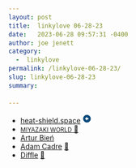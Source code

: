 ```yaml
---
layout: post
title:  linkylove 06-28-23
date:   2023-06-28 09:57:31 -0400
author: joe jenett
category:
  -  linkylove
permalink: /linkylove-06-28-23/
slug: linkylove-06-28-23
summary: 

---
```

<ul class="linkylove">
	<li><a title="heat-shield.space" href="https://heat-shield.space/">heat-shield.space</a> <a class="normaltext" title="source" href="https://hackers.town/@lmorchard/110618971732183686"><img src="/images/left-arrow.png" alt="" width="18"></a></li>
	<li><a title="MIYAZAKI WORLD" href="https://miyazakiworld.tilda.ws/"><small>MIYAZAKI WORLD</small> <a href="https://pinboard.in/u:kOoLiNuS">📌</a></a></li>
	<li><a title="expensive.toys" href="https://expensive.toys/">Artur Bień</a></li>
	<li><a title="adamcadre.ac" href="https://adamcadre.ac/">Adam Cadre</a> <a href="https://pinboard.in/u:pozorvlak">📌</a></li>
	<li><a title="inspired by Wordle" href="https://hedalu244.github.io/diffle/">Diffle</a> <a href="https://pinboard.in/u:fileformat">📌</a></li>
</ul>
<a style="display:none;" href="https://brid.gy/publish/mastodon"><small>(cross-posted to mastodon)</small></a>